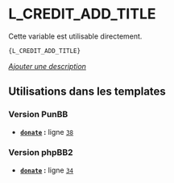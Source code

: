 # L_CREDIT_ADD_TITLE


Cette variable est utilisable directement.

```html
{L_CREDIT_ADD_TITLE}
```

[*Ajouter une description*](https://fa-tvars.appspot.com/var/L_CREDIT_ADD_TITLE)

## Utilisations dans les templates

### Version PunBB
* __[`donate`](../tpl/var/punbb/donate.md#readme) :__ ligne [`38`](../tpl/src/punbb/donate.tpl#L38)

### Version phpBB2
* __[`donate`](../tpl/var/subsilver/donate.md#readme) :__ ligne [`34`](../tpl/src/subsilver/donate.tpl#L34)